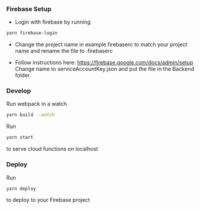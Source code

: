 ### Firebase Setup
 - Login with firebase by running
 ```sh
 yarn firebase-login
 ```
 - Change the project name in example.firebaserc to match your project name and rename the file to .firebaserc

 - Follow instructions here: https://firebase.google.com/docs/admin/setup
 Change name to serviceAccountKey.json and put the file in the Backend folder.

### Develop
Run webpack in a watch
```sh
yarn build --watch
```
Run
```sh
yarn start
```
to serve cloud functions on localhost

### Deploy
Run
```sh
yarn deploy
```
to deploy to your Firebase project
